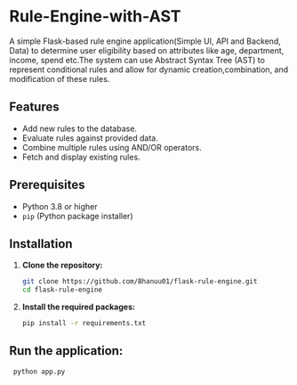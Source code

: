 # Rule-Engine-with-AST
A simple Flask-based rule engine application(Simple UI, API and Backend, Data) to determine user eligibility based on attributes like age, department, income, spend etc.The system can use Abstract Syntax Tree (AST) to represent conditional rules and allow for dynamic creation,combination, and modification of these rules.

## Features

- Add new rules to the database.
- Evaluate rules against provided data.
- Combine multiple rules using AND/OR operators.
- Fetch and display existing rules.

## Prerequisites

- Python 3.8 or higher
- `pip` (Python package installer)

## Installation

1. **Clone the repository:**

   ```bash
   git clone https://github.com/Bhanuu01/flask-rule-engine.git
   cd flask-rule-engine

2. **Install the required packages:**
   
   ```bash
   pip install -r requirements.txt

## Run the application:

  ```bash
   python app.py

